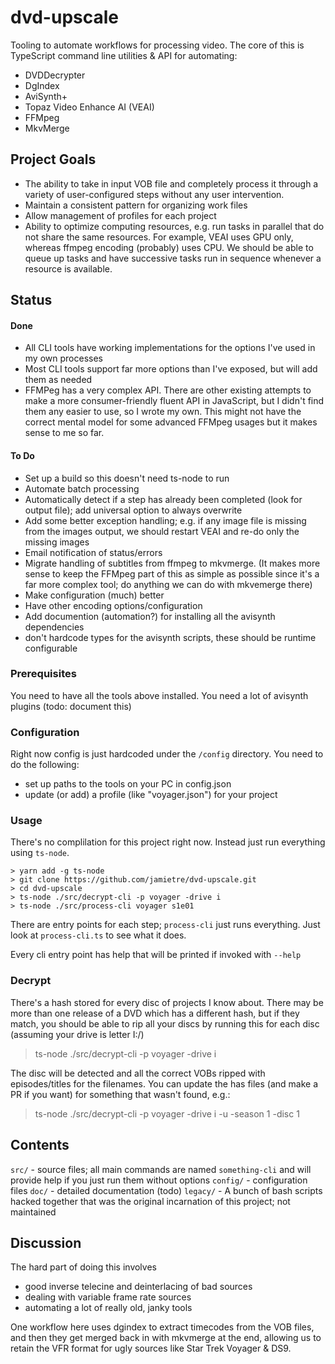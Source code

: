 # dvd-upscale

Tooling to automate workflows for processing video. The core of this is TypeScript command line utilities & API for automating:

- DVDDecrypter
- DgIndex
- AviSynth+
- Topaz Video Enhance AI (VEAI)
- FFMpeg
- MkvMerge

## Project Goals

- The ability to take in input VOB file and completely process it through a variety of user-configured steps without any user intervention.
- Maintain a consistent pattern for organizing work files
- Allow management of profiles for each project
- Ability to optimize computing resources, e.g. run tasks in parallel that do not share the same resources. For example, VEAI uses GPU only, whereas ffmpeg encoding (probably) uses CPU. We should be able to queue up tasks and have successive tasks run in sequence whenever a resource is available.

## Status

#### Done

- All CLI tools have working implementations for the options I've used in my own processes
- Most CLI tools support far more options than I've exposed, but will add them as needed
- FFMPeg has a very complex API. There are other existing attempts to make a more consumer-friendly fluent API in JavaScript, but I didn't find them any easier to use, so I wrote my own. This might not have the correct mental model for some advanced FFMpeg usages but it makes sense to me so far.

#### To Do

- Set up a build so this doesn't need ts-node to run
- Automate batch processing
- Automatically detect if a step has already been completed (look for output file); add universal option to always overwrite
- Add some better exception handling; e.g. if any image file is missing from the images output, we should restart VEAI and re-do only the missing images
- Email notification of status/errors
- Migrate handling of subtitles from ffmpeg to mkvmerge. (It makes more sense to keep the FFMpeg part of this as simple as possible since it's a far more complex tool; do anything we can do with mkvemerge there)
- Make configuration (much) better
- Have other encoding options/configuration
- Add documention (automation?) for installing all the avisynth dependencies
- don't hardcode types for the avisynth scripts, these should be runtime configurable

### Prerequisites

You need to have all the tools above installed.
You need a lot of avisynth plugins (todo: document this)

### Configuration

Right now config is just hardcoded under the `/config` directory. You need to do the following:

- set up paths to the tools on your PC in config.json
- update (or add) a profile (like "voyager.json") for your project

### Usage

There's no complilation for this project right now. Instead just run everything using `ts-node`.

```
> yarn add -g ts-node
> git clone https://github.com/jamietre/dvd-upscale.git
> cd dvd-upscale
> ts-node ./src/decrypt-cli -p voyager -drive i
> ts-node ./src/process-cli voyager s1e01
```

There are entry points for each step; `process-cli` just runs everything. Just look at `process-cli.ts` to see what it does.

Every cli entry point has help that will be printed if invoked with `--help`

### Decrypt

There's a hash stored for every disc of projects I know about. There may be more than one release of a DVD which has a different hash, but if they match, you should be able to rip all your discs by running this for each disc (assuming your drive is letter I:/)

> ts-node ./src/decrypt-cli -p voyager -drive i

The disc will be detected and all the correct VOBs ripped with episodes/titles for the filenames. You can update the has files (and make a PR if you want) for something that wasn't found, e.g.:

> ts-node ./src/decrypt-cli -p voyager -drive i -u -season 1 -disc 1

## Contents

`src/` - source files; all main commands are named `something-cli` and will provide help if you just run them without options
`config/` - configuration files
`doc/` - detailed documentation (todo)
`legacy/` - A bunch of bash scripts hacked together that was the original incarnation of this project; not maintained

## Discussion

The hard part of doing this involves

- good inverse telecine and deinterlacing of bad sources
- dealing with variable frame rate sources
- automating a lot of really old, janky tools

One workflow here uses dgindex to extract timecodes from the VOB files, and then they get merged back in with mkvmerge at the end, allowing us to retain the VFR format for ugly sources like Star Trek Voyager & DS9.
